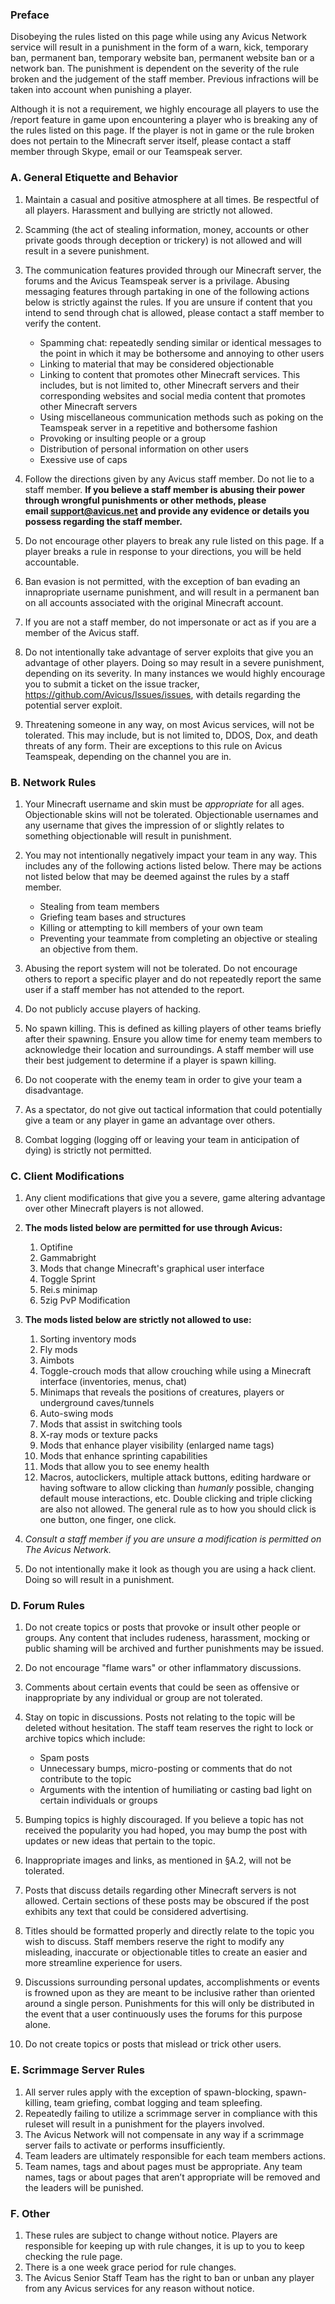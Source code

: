 ﻿### Preface

Disobeying the rules listed on this page while using any Avicus Network service will result in a punishment in the form of a warn, kick, temporary ban, permanent ban, temporary website ban, permanent website ban or a network ban. The punishment is dependent on the severity of the rule broken and the judgement of the staff member. Previous infractions will be taken into account when punishing a player.

Although it is not a requirement, we highly encourage all players to use the /report feature in game upon encountering a player who is breaking any of the rules listed on this page. If the player is not in game or the rule broken does not pertain to the Minecraft server itself, please contact a staff member through Skype, email or our Teamspeak server.

### A. General Etiquette and Behavior

1. Maintain a casual and positive atmosphere at all times. Be respectful of all players. Harassment and bullying are strictly not allowed.
2. Scamming (the act of stealing information, money, accounts or other private goods through deception or trickery) is not allowed and will result in a severe punishment.
3. The communication features provided through our Minecraft server, the forums and the Avicus Teamspeak server is a privilage. Abusing messaging features through partaking in one of the following actions below is strictly against the rules. If you are unsure if content that you intend to send through chat is allowed, please contact a staff member to verify the content.
    - Spamming chat: repeatedly sending similar or identical messages to the point in which it may be bothersome and annoying to other users
    - Linking to material that may be considered objectionable
    - Linking to content that promotes other Minecraft services. This includes, but is not limited to, other Minecraft servers and their corresponding websites and social media content that promotes other Minecraft servers
    - Using miscellaneous communication methods such as poking on the Teamspeak server in a repetitive and bothersome fashion
    - Provoking or insulting people or a group
    - Distribution of personal information on other users
    - Exessive use of caps

4. Follow the directions given by any Avicus staff member. Do not lie to a staff member. **If you believe a staff member is abusing their power through wrongful punishments or other methods, please email [support@avicus.net](mailto:support@avicus.net) and provide any evidence or details you possess regarding the staff member.**
5. Do not encourage other players to break any rule listed on this page. If a player breaks a rule in response to your directions, you will be held accountable.
6. Ban evasion is not permitted, with the exception of ban evading an innapropriate username punishment, and will result in a permanent ban on all accounts associated with the original Minecraft account.
7. If you are not a staff member, do not impersonate or act as if you are a member of the Avicus staff.
8. Do not intentionally take advantage of server exploits that give you an advantage of other players. Doing so may result in a severe punishment, depending on its severity. In many instances we would highly encourage you to submit a ticket on the issue tracker, https://github.com/Avicus/Issues/issues, with details regarding the potential server exploit.
9. Threatening someone in any way, on most Avicus services, will not be tolerated. This may include, but is not limited to, DDOS, Dox, and death threats of any form. Their are exceptions to this rule on Avicus Teamspeak, depending on the channel you are in.
 

### B. Network Rules

1. Your Minecraft username and skin must be *appropriate* for all ages. Objectionable skins will not be tolerated. Objectionable usernames and any username that gives the impression of or slightly relates to something objectionable will result in punishment.
2. You may not intentionally negatively impact your team in any way. This includes any of the following actions listed below. There may be actions not listed below that may be deemed against the rules by a staff member.
    - Stealing from team members
    - Griefing team bases and structures
    - Killing or attempting to kill members of your own team
    - Preventing your teammate from completing an objective or stealing an objective from them.

3. Abusing the report system will not be tolerated. Do not encourage others to report a specific player and do not repeatedly report the same user if a staff member has not attended to the report.
4. Do not publicly accuse players of hacking.
5. No spawn killing. This is defined as killing players of other teams briefly after their spawning. Ensure you allow time for enemy team members to acknowledge their location and surroundings. A staff member will use their best judgement to determine if a player is spawn killing.
6. Do not cooperate with the enemy team in order to give your team a disadvantage.
7. As a spectator, do not give out tactical information that could potentially give a team or any player in game an advantage over others.
8. Combat logging (logging off or leaving your team in anticipation of dying) is strictly not permitted.


### C. Client Modifications

1. Any client modifications that give you a severe, game altering advantage over other Minecraft players is not allowed.
2. **The mods listed below are permitted for use through Avicus:**
    1. Optifine
    2. Gammabright
    3. Mods that change Minecraft's graphical user interface
    4. Toggle Sprint
    5. Rei.s minimap
    6. 5zig PvP Modification

3. **The mods listed below are strictly not allowed to use:**
    1. Sorting inventory mods
    2. Fly mods
    3. Aimbots
    4. Toggle-crouch mods that allow crouching while using a Minecraft interface (inventories, menus, chat)
    5. Minimaps that reveals the positions of creatures, players or underground caves/tunnels
    6. Auto-swing mods
    7. Mods that assist in switching tools
    8. X-ray mods or texture packs
    9. Mods that enhance player visibility (enlarged name tags)
    10. Mods that enhance sprinting capabilities
    11. Mods that allow you to see enemy health
    12. Macros, autoclickers, multiple attack buttons, editing hardware or having software to allow clicking than *humanly* possible, changing default mouse interactions, etc. Double clicking and triple clicking are also not allowed. The general rule as to how you should click is one button, one finger, one click. 

4. _Consult a staff member if you are unsure a modification is permitted on The Avicus Network._

5. Do not intentionally make it look as though you are using a hack client. Doing so will result in a punishment. 

  

### D. Forum Rules

1. Do not create topics or posts that provoke or insult other people or groups. Any content that includes rudeness, harassment, mocking or public shaming will be archived and further punishments may be issued.
2. Do not encourage "flame wars" or other inflammatory discussions.
3. Comments about certain events that could be seen as offensive or inappropriate by any individual or group are not tolerated.
4. Stay on topic in discussions. Posts not relating to the topic will be deleted without hesitation. The staff team reserves the right to lock or archive topics which include:
    - Spam posts
    - Unnecessary bumps, micro-posting or comments that do not contribute to the topic
    - Arguments with the intention of humiliating or casting bad light on certain individuals or groups

5. Bumping topics is highly discouraged. If you believe a topic has not received the popularity you had hoped, you may bump the post with updates or new ideas that pertain to the topic.
6. Inappropriate images and links, as mentioned in §A.2, will not be tolerated.
7. Posts that discuss details regarding other Minecraft servers is not allowed. Certain sections of these posts may be obscured if the post exhibits any text that could be considered advertising.
8. Titles should be formatted properly and directly relate to the topic you wish to discuss. Staff members reserve the right to modify any misleading, inaccurate or objectionable titles to create an easier and more streamline experience for users.
9. Discussions surrounding personal updates, accomplishments or events is frowned upon as they are meant to be inclusive rather than oriented around a single person. Punishments for this will only be distributed in the event that a user continuously uses the forums for this purpose alone.
10. Do not create topics or posts that mislead or trick other users. 
  

### E. Scrimmage Server Rules

1. All server rules apply with the exception of spawn-blocking, spawn-killing, team griefing, combat logging and team spleefing.
2. Repeatedly failing to utilize a scrimmage server in compliance with this ruleset will result in a punishment for the players involved.
3. The Avicus Network will not compensate in any way if a scrimmage server fails to activate or performs insufficiently.
4. Team leaders are ultimately responsible for each team members actions.
5. Team names, tags and about pages must be appropriate. Any team names, tags or about pages that aren’t appropriate will be removed and the leaders will be punished.

### F. Other

1. These rules are subject to change without notice. Players are responsible for keeping up with rule changes, it is up to you to keep checking the rule page.
2. There is a one week grace period for rule changes.
3. The Avicus Senior Staff Team has the right to ban or unban any player from any Avicus services for any reason without notice. 

